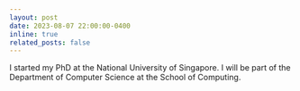 ```yaml
---
layout: post
date: 2023-08-07 22:00:00-0400
inline: true
related_posts: false
---
```


I started my PhD at the National University of Singapore. I will be part of the Department of Computer Science at the School of Computing.